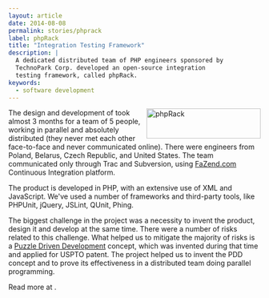 ```yaml
---
layout: article
date: 2014-08-08
permalink: stories/phprack
label: phpRack
title: "Integration Testing Framework"
description: |
  A dedicated distributed team of PHP engineers sponsored by
  TechnoPark Corp. developed an open-source integration
  testing framework, called phpRack.
keywords:
  - software development
---
```


<a href="http://www.phprack.com">
  <img src="//img.technoparkcorp.com/stories/phprack-logo.png"
  alt="phpRack" style="float:right; width:228px; height:60px;"/>
</a>

The design and development of took almost 3 months for a team of 5 people, working in parallel and
absolutely distributed (they never met each other face-to-face and never communicated online). There
were engineers from Poland, Belarus, Czech Republic, and United States. The team communicated only
through Trac and Subversion, using [FaZend.com](http://www.fazend.com) Continuous Integration platform.

The product is developed in PHP, with an extensive use of XML and JavaScript. We've used a number of
frameworks and third-party tools, like PHPUnit, jQuery, JSLint, QUnit, Phing.

The biggest challenge in the project was a necessity to invent the product, design it and develop at
the same time. There were a number of risks related to this challenge. What helped us to mitigate
the majority of risks is a [Puzzle Driven Development](/innovations/pdd) concept, which was invented
during that time and applied for USPTO patent. The project helped us to invent the PDD concept and
to prove its effectiveness in a distributed team doing parallel programming.

Read more at .
